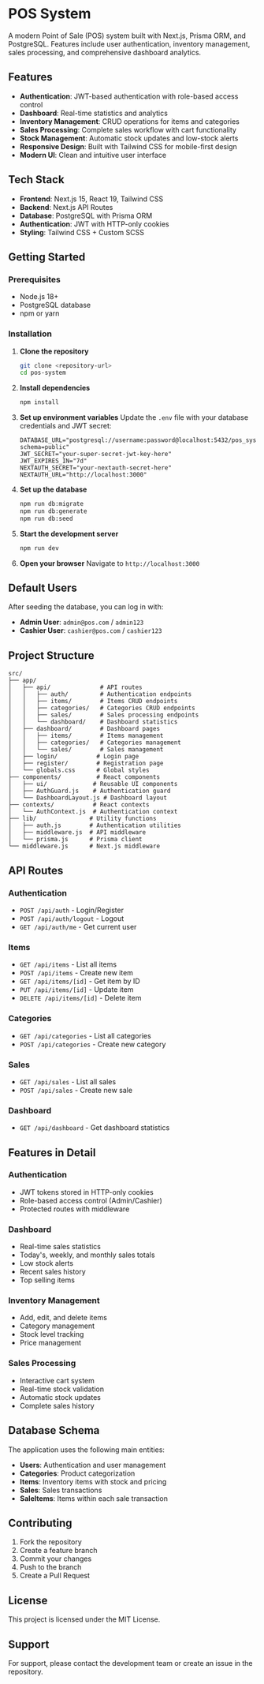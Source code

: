# POS System

A modern Point of Sale (POS) system built with Next.js, Prisma ORM, and PostgreSQL. Features include user authentication, inventory management, sales processing, and comprehensive dashboard analytics.

## Features

- **Authentication**: JWT-based authentication with role-based access control
- **Dashboard**: Real-time statistics and analytics
- **Inventory Management**: CRUD operations for items and categories
- **Sales Processing**: Complete sales workflow with cart functionality
- **Stock Management**: Automatic stock updates and low-stock alerts
- **Responsive Design**: Built with Tailwind CSS for mobile-first design
- **Modern UI**: Clean and intuitive user interface

## Tech Stack

- **Frontend**: Next.js 15, React 19, Tailwind CSS
- **Backend**: Next.js API Routes
- **Database**: PostgreSQL with Prisma ORM
- **Authentication**: JWT with HTTP-only cookies
- **Styling**: Tailwind CSS + Custom SCSS

## Getting Started

### Prerequisites

- Node.js 18+ 
- PostgreSQL database
- npm or yarn

### Installation

1. **Clone the repository**
   ```bash
   git clone <repository-url>
   cd pos-system
   ```

2. **Install dependencies**
   ```bash
   npm install
   ```

3. **Set up environment variables**
   Update the `.env` file with your database credentials and JWT secret:
   ```env
   DATABASE_URL="postgresql://username:password@localhost:5432/pos_system?schema=public"
   JWT_SECRET="your-super-secret-jwt-key-here"
   JWT_EXPIRES_IN="7d"
   NEXTAUTH_SECRET="your-nextauth-secret-here"
   NEXTAUTH_URL="http://localhost:3000"
   ```

4. **Set up the database**
   ```bash
   npm run db:migrate
   npm run db:generate
   npm run db:seed
   ```

5. **Start the development server**
   ```bash
   npm run dev
   ```

6. **Open your browser**
   Navigate to `http://localhost:3000`

## Default Users

After seeding the database, you can log in with:

- **Admin User**: `admin@pos.com` / `admin123`
- **Cashier User**: `cashier@pos.com` / `cashier123`

## Project Structure

```
src/
├── app/
│   ├── api/              # API routes
│   │   ├── auth/         # Authentication endpoints
│   │   ├── items/        # Items CRUD endpoints
│   │   ├── categories/   # Categories CRUD endpoints
│   │   ├── sales/        # Sales processing endpoints
│   │   └── dashboard/    # Dashboard statistics
│   ├── dashboard/        # Dashboard pages
│   │   ├── items/        # Items management
│   │   ├── categories/   # Categories management
│   │   └── sales/        # Sales management
│   ├── login/           # Login page
│   ├── register/        # Registration page
│   └── globals.css      # Global styles
├── components/          # React components
│   ├── ui/             # Reusable UI components
│   ├── AuthGuard.js    # Authentication guard
│   └── DashboardLayout.js # Dashboard layout
├── contexts/           # React contexts
│   └── AuthContext.js  # Authentication context
├── lib/               # Utility functions
│   ├── auth.js        # Authentication utilities
│   ├── middleware.js  # API middleware
│   └── prisma.js      # Prisma client
└── middleware.js      # Next.js middleware
```

## API Routes

### Authentication
- `POST /api/auth` - Login/Register
- `POST /api/auth/logout` - Logout
- `GET /api/auth/me` - Get current user

### Items
- `GET /api/items` - List all items
- `POST /api/items` - Create new item
- `GET /api/items/[id]` - Get item by ID
- `PUT /api/items/[id]` - Update item
- `DELETE /api/items/[id]` - Delete item

### Categories
- `GET /api/categories` - List all categories
- `POST /api/categories` - Create new category

### Sales
- `GET /api/sales` - List all sales
- `POST /api/sales` - Create new sale

### Dashboard
- `GET /api/dashboard` - Get dashboard statistics

## Features in Detail

### Authentication
- JWT tokens stored in HTTP-only cookies
- Role-based access control (Admin/Cashier)
- Protected routes with middleware

### Dashboard
- Real-time sales statistics
- Today's, weekly, and monthly sales totals
- Low stock alerts
- Recent sales history
- Top selling items

### Inventory Management
- Add, edit, and delete items
- Category management
- Stock level tracking
- Price management

### Sales Processing
- Interactive cart system
- Real-time stock validation
- Automatic stock updates
- Complete sales history

## Database Schema

The application uses the following main entities:

- **Users**: Authentication and user management
- **Categories**: Product categorization
- **Items**: Inventory items with stock and pricing
- **Sales**: Sales transactions
- **SaleItems**: Items within each sale transaction

## Contributing

1. Fork the repository
2. Create a feature branch
3. Commit your changes
4. Push to the branch
5. Create a Pull Request

## License

This project is licensed under the MIT License.

## Support

For support, please contact the development team or create an issue in the repository.
